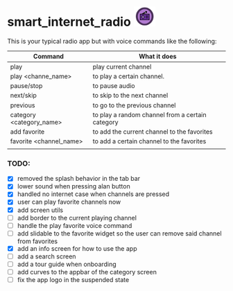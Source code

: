 <h1>smart_internet_radio
<!-- ![app logo](/assets/images/Logo.png) -->
<img src="assets/images/Logo_circular.png" alt="Alt Text" width="50"/></h1>
This is your typical radio app but with voice commands like the following:

| Command | What it does|
|---------|---------------|
| play    | play current channel|
| play <channe_name> | to play a certain channel.
| pause/stop | to pause audio|
| next/skip | to skip to the next channel|
| previous | to go to the previous channel|
| category <category_name> | to play a random channel from a certain category|
| add favorite | to add the current channel to the favorites|
| favorite <channel_name> | to add a certain channel to the favorites|
||

### TODO:
- [x] removed the splash behavior in the tab bar
- [x] lower sound when pressing alan button
- [x] handled no internet case when channels are pressed
- [x] user can play favorite channels now 
- [x] add screen utils
- [ ] add border to the current playing channel
- [ ] handle the play favorite voice command
- [ ] add slidable to the favorite widget so the user can remove said channel from favorites
- [x] add an info screen for how to use the app
- [ ] add a search screen
- [ ] add a tour guide when onboarding
- [ ] add curves to the appbar of the category screen
- [ ] fix the app logo in the suspended state